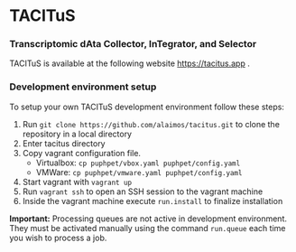 # TACITuS
### Transcriptomic dAta Collector, InTegrator, and Selector

TACITuS is available at the following website https://tacitus.app .

### Development environment setup

To setup your own TACITuS development environment follow these steps:

1. Run `git clone https://github.com/alaimos/tacitus.git` to clone the repository in a local directory
2. Enter tacitus directory
3. Copy vagrant configuration file.
    - Virtualbox: `cp puphpet/vbox.yaml puphpet/config.yaml`
    - VMWare: `cp puphpet/vmware.yaml puphpet/config.yaml`
4. Start vagrant with `vagrant up`
5. Run `vagrant ssh` to open an SSH session to the vagrant machine
6. Inside the vagrant machine execute `run.install` to finalize installation

**Important:** Processing queues are not active in development environment. 
They must be activated manually using the command `run.queue` each time you wish to 
process a job.
 
